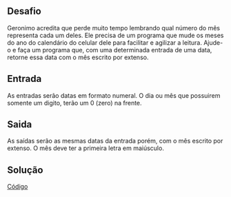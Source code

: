 ## Desafio
Geronimo acredita que perde muito tempo lembrando qual número do mês representa cada um deles. Ele precisa de um programa que mude os meses do ano do calendário do celular dele para facilitar e agilizar a leitura. Ajude-o e faça um programa que, com uma determinada entrada de uma data, retorne essa data com o mês escrito por extenso.

## Entrada
As entradas serão datas em formato numeral. O dia ou mês que possuirem somente um digito, terão um 0 (zero) na frente.

## Saida
As saídas serão as mesmas datas da entrada porém, com o mês escrito por extenso. O mês deve ter a primeira letra em maiúsculo.

## Solução
<a href="https://github.com/wbhard/Kotlin-Experience/blob/main/Kotlin/2.Avan%C3%A7ando%20Tecnicamente%20Com%20a%20Express%C3%A3o%20When/solucao.kt">Código</a>
